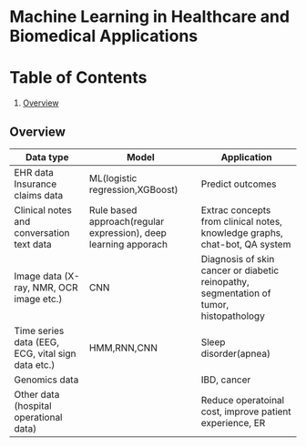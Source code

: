 # Machine Learning in Healthcare and Biomedical Applications



# Table of Contents
1. [Overview](#Overview)



## Overview
|Data type|Model|Application|
|---|---|---|
|EHR data <br/>Insurance claims data |ML(logistic regression,XGBoost)|Predict outcomes|
|Clinical notes and conversation text data|Rule based approach(regular expression), deep learning apporach|Extrac concepts from clinical notes, knowledge graphs, chat-bot, QA system|
|Image data (X-ray, NMR, OCR image etc.)|CNN|Diagnosis of skin cancer or diabetic reinopathy, segmentation of tumor, histopathology|
|Time series data (EEG, ECG, vital sign data etc.)|HMM,RNN,CNN|Sleep disorder(apnea)|
|Genomics data||IBD, cancer|
|Other data (hospital operational data)||Reduce operatoinal cost, improve patient experience, ER|
